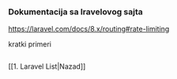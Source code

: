 ### Dokumentacija sa lravelovog sajta
https://laravel.com/docs/8.x/routing#rate-limiting

kratki primeri

```blade

```


[[1. Laravel List|Nazad]]
